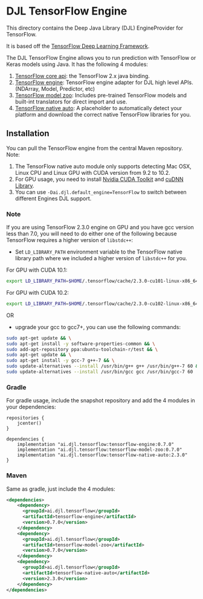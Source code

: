 # DJL TensorFlow Engine

This directory contains the Deep Java Library (DJL) EngineProvider for TensorFlow.

It is based off the [TensorFlow Deep Learning Framework](https://www.tensorflow.org/).

The DJL TensorFlow Engine allows you to run prediction with TensorFlow or Keras models using Java.
It has the following 4 modules:

1. [TensorFlow core api](tensorflow-api/README.md): the TensorFlow 2.x java binding.
2. [TensorFlow engine](tensorflow-engine/README.md): TensorFlow engine adapter for DJL high level APIs. (NDArray, Model, Predictor, etc)
3. [TensorFlow model zoo](tensorflow-model-zoo/README.md): Includes pre-trained TensorFlow models and built-int translators for direct import and use.
4. [TensorFlow native auto](tensorflow-native-auto/README.md): A placeholder to automatically detect your platform and download the correct native TensorFlow libraries for you.

## Installation
You can pull the TensorFlow engine from the central Maven repository.
Note:
1. The TensorFlow native auto module only supports detecting Mac OSX, Linux CPU and Linux GPU with CUDA version from 9.2 to 10.2.
2. For GPU usage, you need to install [Nvidia CUDA Toolkit](https://developer.nvidia.com/cuda-downloads) and  [cuDNN Library](https://docs.nvidia.com/deeplearning/sdk/cudnn-install/index.html).
3. You can use `-Dai.djl.default_engine=TensorFlow` to switch between different Engines DJL support.

### Note
If you are using TensorFlow 2.3.0 engine on GPU and you have gcc version less than 7.0, you will need to do either one of the following because TensorFlow requires a higher version of `libstdc++`:
* Set `LD_LIBRARY_PATH` environment variable to the TensorFlow native library path
where we included a higher version of `libstdc++` for you.

For GPU with CUDA 10.1:
```bash
export LD_LIBRARY_PATH=$HOME/.tensorflow/cache/2.3.0-cu101-linux-x86_64/:$LD_LIBRARY_PATH
```
For GPU with CUDA 10.2:
```bash
export LD_LIBRARY_PATH=$HOME/.tensorflow/cache/2.3.0-cu102-linux-x86_64/:$LD_LIBRARY_PATH
```
OR
* upgrade your gcc to gcc7+, you can use the following commands:
```bash
sudo apt-get update && \
sudo apt-get install -y software-properties-common && \
sudo add-apt-repository ppa:ubuntu-toolchain-r/test && \
sudo apt-get update && \
sudo apt-get install -y gcc-7 g++-7 && \
sudo update-alternatives --install /usr/bin/g++ g++ /usr/bin/g++-7 60 && \
sudo update-alternatives --install /usr/bin/gcc gcc /usr/bin/gcc-7 60
```

 
### Gradle
For gradle usage, include the snapshot repository and add the 4 modules in your dependencies:

```
repositories {
    jcenter()
}

dependencies {
    implementation "ai.djl.tensorflow:tensorflow-engine:0.7.0"
    implementation "ai.djl.tensorflow:tensorflow-model-zoo:0.7.0"
    implementation "ai.djl.tensorflow:tensorflow-native-auto:2.3.0"
}
```

### Maven

Same as gradle, just include the 4 modules:

```xml
<dependencies>
    <dependency>
      <groupId>ai.djl.tensorflow</groupId>
      <artifactId>tensorflow-engine</artifactId>
      <version>0.7.0</version>
    </dependency>
    <dependency>
      <groupId>ai.djl.tensorflow</groupId>
      <artifactId>tensorflow-model-zoo</artifactId>
      <version>0.7.0</version>
    </dependency>
    <dependency>
      <groupId>ai.djl.tensorflow</groupId>
      <artifactId>tensorflow-native-auto</artifactId>
      <version>2.3.0</version>
    </dependency>
</dependencies>
```
